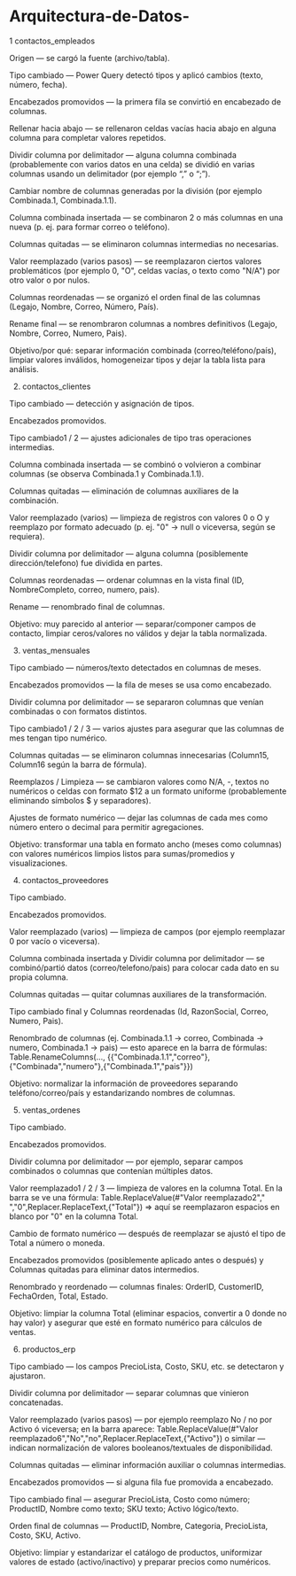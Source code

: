 # Arquitectura-de-Datos-
1 contactos_empleados 

Origen — se cargó la fuente (archivo/tabla).

Tipo cambiado — Power Query detectó tipos y aplicó cambios (texto, número, fecha).

Encabezados promovidos — la primera fila se convirtió en encabezado de columnas.

Rellenar hacia abajo — se rellenaron celdas vacías hacia abajo en alguna columna para completar valores repetidos.

Dividir columna por delimitador — alguna columna combinada (probablemente con varios datos en una celda) se dividió en varias columnas usando un delimitador (por ejemplo “,” o “;”).

Cambiar nombre de columnas generadas por la división (por ejemplo Combinada.1, Combinada.1.1).

Columna combinada insertada — se combinaron 2 o más columnas en una nueva (p. ej. para formar correo o teléfono).

Columnas quitadas — se eliminaron columnas intermedias no necesarias.

Valor reemplazado (varios pasos) — se reemplazaron ciertos valores problemáticos (por ejemplo 0, "O", celdas vacías, o texto como "N/A") por otro valor o por nulos.

Columnas reordenadas — se organizó el orden final de las columnas (Legajo, Nombre, Correo, Número, País).

Rename final — se renombraron columnas a nombres definitivos (Legajo, Nombre, Correo, Numero, Pais).

Objetivo/por qué: separar información combinada (correo/teléfono/país), limpiar valores inválidos, homogeneizar tipos y dejar la tabla lista para análisis.

2) contactos_clientes 


Tipo cambiado — detección y asignación de tipos.

Encabezados promovidos.

Tipo cambiado1 / 2 — ajustes adicionales de tipo tras operaciones intermedias.

Columna combinada insertada — se combinó o volvieron a combinar columnas (se observa Combinada.1 y Combinada.1.1).

Columnas quitadas — eliminación de columnas auxiliares de la combinación.

Valor reemplazado (varios) — limpieza de registros con valores 0 o O y reemplazo por formato adecuado (p. ej. "0" -> null o viceversa, según se requiera).

Dividir columna por delimitador — alguna columna (posiblemente dirección/telefono) fue dividida en partes.

Columnas reordenadas — ordenar columnas en la vista final (ID, NombreCompleto, correo, numero, pais).

Rename — renombrado final de columnas.

Objetivo: muy parecido al anterior — separar/componer campos de contacto, limpiar ceros/valores no válidos y dejar la tabla normalizada.

3) ventas_mensuales 


Tipo cambiado — números/texto detectados en columnas de meses.

Encabezados promovidos — la fila de meses se usa como encabezado.

Dividir columna por delimitador — se separaron columnas que venían combinadas o con formatos distintos.

Tipo cambiado1 / 2 / 3 — varios ajustes para asegurar que las columnas de mes tengan tipo numérico.

Columnas quitadas — se eliminaron columnas innecesarias (Column15, Column16 según la barra de fórmula).

Reemplazos / Limpieza — se cambiaron valores como N/A, -, textos no numéricos o celdas con formato $12 a un formato uniforme (probablemente eliminando símbolos $ y separadores).

Ajustes de formato numérico — dejar las columnas de cada mes como número entero o decimal para permitir agregaciones.

Objetivo: transformar una tabla en formato ancho (meses como columnas) con valores numéricos limpios listos para sumas/promedios y visualizaciones.

4) contactos_proveedores



Tipo cambiado.

Encabezados promovidos.

Valor reemplazado (varios) — limpieza de campos (por ejemplo reemplazar 0 por vacío o viceversa).

Columna combinada insertada y Dividir columna por delimitador — se combinó/partió datos (correo/telefono/pais) para colocar cada dato en su propia columna.

Columnas quitadas — quitar columnas auxiliares de la transformación.

Tipo cambiado final y Columnas reordenadas (Id, RazonSocial, Correo, Numero, Pais).

Renombrado de columnas (ej. Combinada.1.1 -> correo, Combinada -> numero, Combinada.1 -> pais) — esto aparece en la barra de fórmulas:
Table.RenameColumns(..., {{"Combinada.1.1","correo"},{"Combinada","numero"},{"Combinada.1","pais"}})

Objetivo: normalizar la información de proveedores separando teléfono/correo/país y estandarizando nombres de columnas.

5) ventas_ordenes 



Tipo cambiado.

Encabezados promovidos.

Dividir columna por delimitador — por ejemplo, separar campos combinados o columnas que contenían múltiples datos.

Valor reemplazado1 / 2 / 3 — limpieza de valores en la columna Total. En la barra se ve una fórmula:
Table.ReplaceValue(#"Valor reemplazado2"," ","0",Replacer.ReplaceText,{"Total"})
=> aquí se reemplazaron espacios en blanco por "0" en la columna Total.

Cambio de formato numérico — después de reemplazar se ajustó el tipo de Total a número o moneda.

Encabezados promovidos (posiblemente aplicado antes o después) y Columnas quitadas para eliminar datos intermedios.

Renombrado y reordenado — columnas finales: OrderID, CustomerID, FechaOrden, Total, Estado.

Objetivo: limpiar la columna Total (eliminar espacios, convertir a 0 donde no hay valor) y asegurar que esté en formato numérico para cálculos de ventas.

6) productos_erp


Tipo cambiado — los campos PrecioLista, Costo, SKU, etc. se detectaron y ajustaron.

Dividir columna por delimitador — separar columnas que vinieron concatenadas.

Valor reemplazado (varios pasos) — por ejemplo reemplazo No / no por Activo ó viceversa; en la barra aparece:
Table.ReplaceValue(#"Valor reemplazado6","No","no",Replacer.ReplaceText,{"Activo"}) o similar — indican normalización de valores booleanos/textuales de disponibilidad.

Columnas quitadas — eliminar información auxiliar o columnas intermedias.

Encabezados promovidos — si alguna fila fue promovida a encabezado.

Tipo cambiado final — asegurar PrecioLista, Costo como número; ProductID, Nombre como texto; SKU texto; Activo lógico/texto.

Orden final de columnas — ProductID, Nombre, Categoria, PrecioLista, Costo, SKU, Activo.

Objetivo: limpiar y estandarizar el catálogo de productos, uniformizar valores de estado (activo/inactivo) y preparar precios como numéricos.
